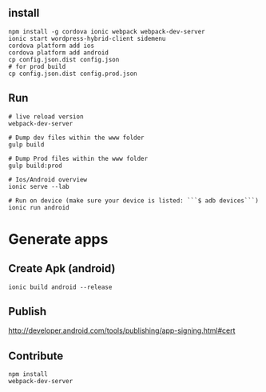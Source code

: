 ## install

```
npm install -g cordova ionic webpack webpack-dev-server
ionic start wordpress-hybrid-client sidemenu
cordova platform add ios
cordova platform add android
cp config.json.dist config.json
# for prod build
cp config.json.dist config.prod.json
```

## Run
```
# live reload version
webpack-dev-server

# Dump dev files within the www folder
gulp build

# Dump Prod files within the www folder
gulp build:prod

# Ios/Android overview
ionic serve --lab

# Run on device (make sure your device is listed: ```$ adb devices```)
ionic run android
```

# Generate apps

## Create Apk (android)



```
ionic build android --release
```

## Publish

http://developer.android.com/tools/publishing/app-signing.html#cert

## Contribute

```
npm install
webpack-dev-server
```
